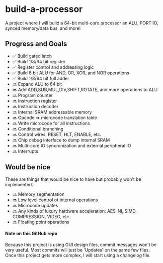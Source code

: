 # build-a-processor
A project where I will build a 64-bit multi-core processor an ALU, PORT IO, synced memory/data bus, and more!

## Progress and Goals
- ✅ Build gated latch
- ✅ Build 1/8/64 bit register
- ✅ Register control and addressing logic
- ✅ Build 8 bit ALU for AND, OR, XOR, and NOR operations
- ✅ Build 1/8/64 bit full adder
- 🔜 Expand ALU to 64 bit
- 🔜 Add ADD,SUB,MUL,DIV,SHIFT,ROTATE, and more operations to ALU
- 🔜 Program counter
- 🔜 Instruction register
- 🔜 Instruction decoder
- 🔜 Internal SRAM addressable memory
- 🔜 Opcode => microcode translation table
- 🔜 Write microcode for all instructions
- 🔜 Conditional branching
- 🔜 Control wires, RESET, HLT, ENABLE, etc.
- 🔜 Chip debug interface to dump internal SRAM
- 🔜 Multi-core IO syncronization and external peripheral IO
- 🔜 Interrupts


## Would be nice
These are things that would be nice to have but probably won't be implemented.
- 🔜 Memory segmentation
- 🔜 Low level control of internal operations
- 🔜 Microcode updates
- 🔜 Any kinds of luxury hardware acceleration: AES-NI, SIMD, COMPRESSION, VIDEO, etc.
- 🔜 Floating point operations

#### Note on this GitHub repo
Because this project is using GUI design files, commit messages won't be very useful. Most commits will just be 'Updates' on the same few files. Once this project gets more complex, I will start using a changelog file.